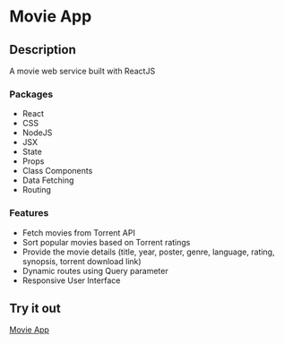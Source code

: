 # Movie App

## Description

A movie web service built with ReactJS

### Packages

- React
- CSS
- NodeJS
- JSX
- State
- Props
- Class Components
- Data Fetching
- Routing

### Features

- Fetch movies from Torrent API
- Sort popular movies based on Torrent ratings
- Provide the movie details (title, year, poster, genre, language, rating, synopsis, torrent download link)
- Dynamic routes using Query parameter
- Responsive User Interface

## Try it out

[Movie App](https://celine-yoon.github.io/movie-app/)
